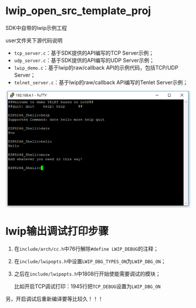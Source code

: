 # lwip_open_src_template_proj

SDK中自带的lwip示例工程

user文件夹下源代码说明

- `tcp_server.c`：基于SDK提供的API编写的TCP Server示例；
- `udp_server.c`：基于SDK提供的API编写的UDP Server示例；
- `lwip_demo.c`：基于lwip的raw/callback API的示例代码，包括TCP/UDP Server；
- `telnet_server.c`：基于lwip的raw/callback API编写的Tenlet Server示例；

![Tenlet Server](screenshot/tenlet_server.png)

# lwip输出调试打印步骤

1. 在`include/arch/cc.h`中76行解除`#define LWIP_DEBUG`的注释；
2. 在`include/lwipopts.h`中设置`LWIP_DBG_TYPES_ON`为`LWIP_DBG_ON`；
3. 之后在`include/lwipopts.h`中1808行开始使能需要调试的模块；

	比如开启TCP调试打印：1945行把`TCP_DEBUG`设置为`LWIP_DBG_ON`

另，开启调试后重新编译要等比较久！！！


